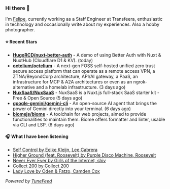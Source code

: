 ### Hi there 👋

I'm [Felipe](https://felipevm.com), currently working as a Staff Engineer at Transfeera, enthusiastic in technology and occasionally write about my experiences. Also a hobby photographer.

#### ⭐ Recent Stars
- **[HugoRCD/nuxt-better-auth](https://github.com/HugoRCD/nuxt-better-auth)** - A demo of using Better Auth with Nuxt &amp; NuxtHub (Cloudflare D1 &amp; KV). (today)
- **[octelium/octelium](https://github.com/octelium/octelium)** - A next-gen FOSS self-hosted unified zero trust secure access platform that can operate as a remote access VPN, a ZTNA/BeyondCorp architecture, API/AI gateway, a PaaS, an infrastructure for MCP &amp; A2A architectures or even as an ngrok-alternative and a homelab infrastructure. (3 days ago)
- **[NuxSaaS/NuxSaaS](https://github.com/NuxSaaS/NuxSaaS)** - NuxSaaS is a Nuxt.js full-stack SaaS starter kit - Free &amp; Open Source (5 days ago)
- **[google-gemini/gemini-cli](https://github.com/google-gemini/gemini-cli)** - An open-source AI agent that brings the power of Gemini directly into your terminal. (6 days ago)
- **[biomejs/biome](https://github.com/biomejs/biome)** - A toolchain for web projects, aimed to provide functionalities to maintain them. Biome offers formatter and linter, usable via CLI and LSP. (6 days ago)

#### 🎧 What I have been listening
- [Self Control by Eelke Kleijn, Lee Cabrera](https://open.spotify.com/track/40Ae5zby2T2LEnWmRSEUhN)
- [Higher Ground (feat. Roosevelt) by Purple Disco Machine, Roosevelt](https://open.spotify.com/track/55pgttry6U5AcTMyB6FmEt)
- [Never Ever Ever by Girls of the Internet, shiv](https://open.spotify.com/track/6aonKw3Mdij9LvfPzRykRX)
- [Collect 200 by Collect 200](https://open.spotify.com/track/5wMhlHcon8U2WNA05QMUb6)
- [Lady Love by Oden &amp; Fatzo, Camden Cox](https://open.spotify.com/track/4YvoBTTCWFCus0R5pFPN9S)

_Powered by [TuneFeed](https://tunefeed.app?ref=github.com)_

